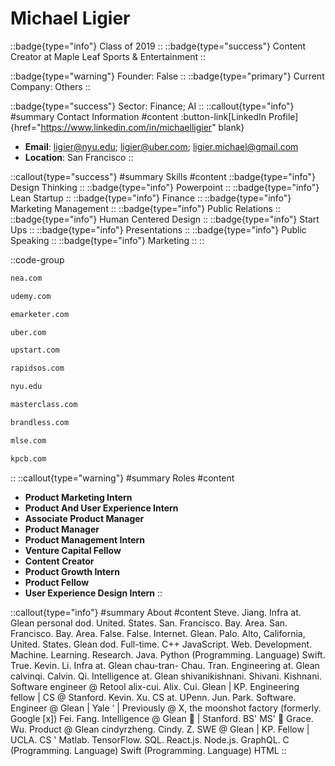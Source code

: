 # Michael Ligier
::badge{type="info"}
Class of 2019
::
::badge{type="success"}
Content Creator at Maple Leaf Sports & Entertainment
::

::badge{type="warning"}
Founder: False
::
::badge{type="primary"}
Current Company: Others
::

::badge{type="success"}
Sector: Finance; AI
::
::callout{type="info"}
#summary
Contact Information
#content
:button-link[LinkedIn Profile]{href="https://www.linkedin.com/in/michaelligier" blank}
- **Email**: ligier@nyu.edu; ligier@uber.com; ligier.michael@gmail.com
- **Location**: San Francisco
::

::callout{type="success"}
#summary
Skills
#content
::badge{type="info"}
Design Thinking
::
::badge{type="info"}
Powerpoint
::
::badge{type="info"}
Lean Startup
::
::badge{type="info"}
Finance
::
::badge{type="info"}
Marketing Management
::
::badge{type="info"}
Public Relations
::
::badge{type="info"}
Human Centered Design
::
::badge{type="info"}
Start Ups
::
::badge{type="info"}
Presentations
::
::badge{type="info"}
Public Speaking
::
::badge{type="info"}
Marketing
::
::

::code-group
```bash [New Enterprise Associates]
nea.com
```
```bash [Udemy]
udemy.com
```
```bash [eMarketer]
emarketer.com
```
```bash [Uber]
uber.com
```
```bash [Upstart]
upstart.com
```
```bash [RapidSOS]
rapidsos.com
```
```bash [New York University]
nyu.edu
```
```bash [MasterClass]
masterclass.com
```
```bash [Brandless]
brandless.com
```
```bash [Maple Leaf Sports & Entertainment]
mlse.com
```
```bash [Kleiner Perkins Caufield & Byers]
kpcb.com
```
::
::callout{type="warning"}
#summary
Roles
#content
- **Product Marketing Intern**
- **Product And User Experience Intern**
- **Associate Product Manager**
- **Product Manager**
- **Product Management Intern**
- **Venture Capital Fellow**
- **Content Creator**
- **Product Growth Intern**
- **Product Fellow**
- **User Experience Design Intern**
::

::callout{type="info"}
#summary
About
#content
Steve. Jiang. Infra at. Glean personal dod. United. States. San. Francisco. Bay. Area. San. Francisco. Bay. Area. False. False. Internet. Glean. Palo. Alto, California, United. States. Glean dod. Full-time. C++ JavaScript. Web. Development. Machine. Learning. Research. Java. Python (Programming. Language) Swift. True. Kevin. Li. Infra at. Glean chau-tran- Chau. Tran. Engineering at. Glean calvinqi. Calvin. Qi. Intelligence at. Glean shivanikishnani. Shivani. Kishnani. Software engineer @ Retool alix-cui. Alix. Cui. Glean | KP. Engineering fellow | CS @ Stanford. Kevin. Xu. CS at. UPenn. Jun. Park. Software. Engineer @ Glean | Yale ‘ | Previously @ X, the moonshot factory (formerly. Google [x]) Fei. Fang. Intelligence @ Glean 🔎 | Stanford. BS' MS' 🌲 Grace. Wu. Product @ Glean cindyrzheng. Cindy. Z. SWE @ Glean | KP. Fellow | UCLA. CS ' Matlab. TensorFlow. SQL. React.js. Node.js. GraphQL. C (Programming. Language) Swift (Programming. Language) HTML
::
